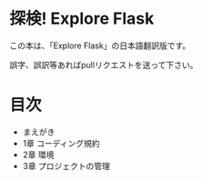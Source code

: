 # 探検! Explore Flask

この本は、「Explore Flask」の日本語翻訳版です。

誤字、誤訳等あればpullリクエストを送って下さい。


# 目次

* まえがき
* 1章 コーディング規約
* 2章 環境
* 3章 プロジェクトの管理

